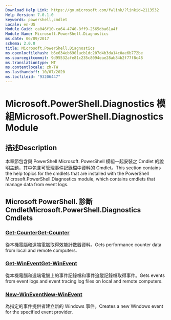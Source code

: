 ```yaml
---
Download Help Link: https://go.microsoft.com/fwlink/?linkid=2113532
Help Version: 7.0.1.0
keywords: powershell,cmdlet
Locale: en-US
Module Guid: ca046f10-ca64-4740-8ff9-2565dba61a4f
Module Name: Microsoft.PowerShell.Diagnostics
ms.date: 06/09/2017
schema: 2.0.0
title: Microsoft.PowerShell.Diagnostics
ms.openlocfilehash: b6e634eb6901acb1dc207d4b3da14c0ae6b772be
ms.sourcegitcommit: 9d95532afe81c235c8094eae28ab84b2f77f8c48
ms.translationtype: MT
ms.contentlocale: zh-TW
ms.lasthandoff: 10/07/2020
ms.locfileid: "93206447"
---
```

# <span data-ttu-id="4f1b4-103">Microsoft.PowerShell.Diagnostics 模組</span><span class="sxs-lookup"><span data-stu-id="4f1b4-103">Microsoft.PowerShell.Diagnostics Module</span></span>

## <span data-ttu-id="4f1b4-104">描述</span><span class="sxs-lookup"><span data-stu-id="4f1b4-104">Description</span></span>

<span data-ttu-id="4f1b4-105">本章節包含與 PowerShell Microsoft. PowerShell 模組一起安裝之 Cmdlet 的說明主題，其中包含可管理事件記錄檔中資料的 Cmdlet。</span><span class="sxs-lookup"><span data-stu-id="4f1b4-105">This section contains the help topics for the cmdlets that are installed with the PowerShell Microsoft.PowerShell.Diagnostics module, which contains cmdlets that manage data from event logs.</span></span>

## <span data-ttu-id="4f1b4-106">Microsoft PowerShell. 診斷 Cmdlet</span><span class="sxs-lookup"><span data-stu-id="4f1b4-106">Microsoft.PowerShell.Diagnostics Cmdlets</span></span>

### [<span data-ttu-id="4f1b4-107">Get-Counter</span><span class="sxs-lookup"><span data-stu-id="4f1b4-107">Get-Counter</span></span>](Get-Counter.md)
<span data-ttu-id="4f1b4-108">從本機電腦和遠端電腦取得效能計數器資料。</span><span class="sxs-lookup"><span data-stu-id="4f1b4-108">Gets performance counter data from local and remote computers.</span></span>

### [<span data-ttu-id="4f1b4-109">Get-WinEvent</span><span class="sxs-lookup"><span data-stu-id="4f1b4-109">Get-WinEvent</span></span>](Get-WinEvent.md)
<span data-ttu-id="4f1b4-110">從本機電腦和遠端電腦上的事件記錄檔和事件追蹤記錄檔取得事件。</span><span class="sxs-lookup"><span data-stu-id="4f1b4-110">Gets events from event logs and event tracing log files on local and remote computers.</span></span>

### [<span data-ttu-id="4f1b4-111">New-WinEvent</span><span class="sxs-lookup"><span data-stu-id="4f1b4-111">New-WinEvent</span></span>](New-WinEvent.md)
<span data-ttu-id="4f1b4-112">為指定的事件提供者建立新的 Windows 事件。</span><span class="sxs-lookup"><span data-stu-id="4f1b4-112">Creates a new Windows event for the specified event provider.</span></span>

